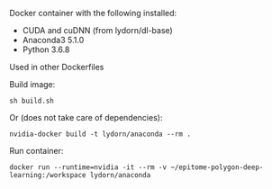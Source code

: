 Docker container with the following installed:
- CUDA and cuDNN (from lydorn/dl-base)
- Anaconda3 5.1.0
- Python 3.6.8

Used in other Dockerfiles

Build image:
```
sh build.sh
```

Or (does not take care of dependencies):
```
nvidia-docker build -t lydorn/anaconda --rm .
```

Run container:
```
docker run --runtime=nvidia -it --rm -v ~/epitome-polygon-deep-learning:/workspace lydorn/anaconda
```